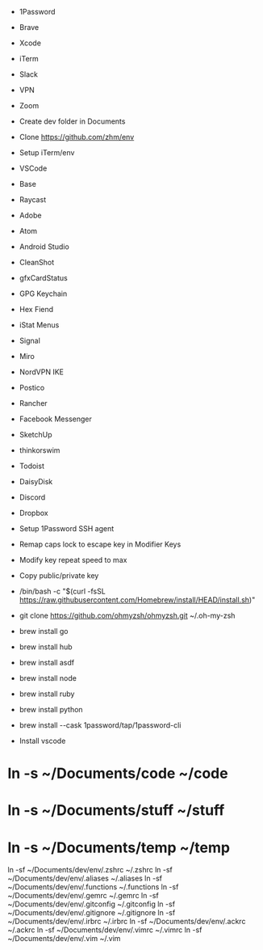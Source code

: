 * 1Password
* Brave
* Xcode
* iTerm
* Slack
* VPN
* Zoom
* Create dev folder in Documents
* Clone https://github.com/zhm/env
* Setup iTerm/env

* VSCode
* Base
* Raycast
* Adobe
* Atom
* Android Studio
* CleanShot
* gfxCardStatus
* GPG Keychain
* Hex Fiend
* iStat Menus
* Signal
* Miro
* NordVPN IKE
* Postico
* Rancher
* Facebook Messenger
* SketchUp
* thinkorswim
* Todoist
* DaisyDisk
* Discord
* Dropbox

* Setup 1Password SSH agent
* Remap caps lock to escape key in Modifier Keys
* Modify key repeat speed to max
* Copy public/private key

* /bin/bash -c "$(curl -fsSL https://raw.githubusercontent.com/Homebrew/install/HEAD/install.sh)"
* git clone https://github.com/ohmyzsh/ohmyzsh.git ~/.oh-my-zsh

* brew install go
* brew install hub
* brew install asdf
* brew install node
* brew install ruby
* brew install python
* brew install --cask 1password/tap/1password-cli

* Install vscode

# ln -s ~/Documents/code ~/code
# ln -s ~/Documents/stuff ~/stuff
# ln -s ~/Documents/temp ~/temp

ln -sf ~/Documents/dev/env/.zshrc ~/.zshrc
ln -sf ~/Documents/dev/env/.aliases ~/.aliases
ln -sf ~/Documents/dev/env/.functions ~/.functions
ln -sf ~/Documents/dev/env/.gemrc ~/.gemrc
ln -sf ~/Documents/dev/env/.gitconfig ~/.gitconfig
ln -sf ~/Documents/dev/env/.gitignore ~/.gitignore
ln -sf ~/Documents/dev/env/.irbrc ~/.irbrc
ln -sf ~/Documents/dev/env/.ackrc ~/.ackrc
ln -sf ~/Documents/dev/env/.vimrc ~/.vimrc
ln -sf ~/Documents/dev/env/.vim ~/.vim